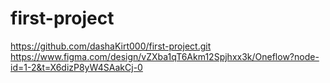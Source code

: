 # first-project
https://github.com/dashaKirt000/first-project.git
https://www.figma.com/design/vZXba1qT6Akm12Spjhxx3k/Oneflow?node-id=1-2&t=X6dizP8yW4SAakCj-0
